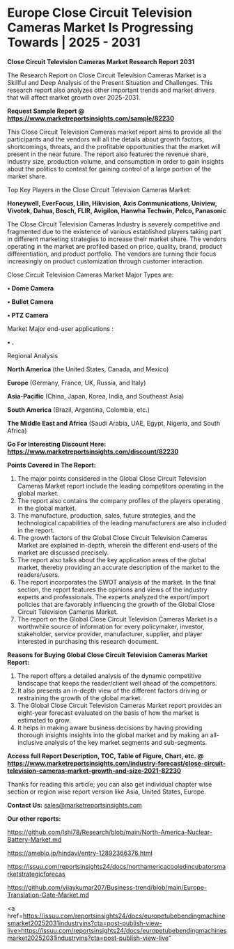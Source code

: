# Europe Close Circuit Television Cameras Market Is Progressing Towards | 2025 - 2031

<strong>Close Circuit Television Cameras Market Research Report 2031</strong>

The Research Report on Close Circuit Television Cameras Market is a Skillful and Deep Analysis of the Present Situation and Challenges. This research report also analyzes other important trends and market drivers that will affect market growth over 2025-2031.

<strong>Request Sample Report @ <a href=https://www.marketreportsinsights.com/sample/82230>https://www.marketreportsinsights.com/sample/82230</a></strong>

This Close Circuit Television Cameras market report aims to provide all the participants and the vendors will all the details about growth factors, shortcomings, threats, and the profitable opportunities that the market will present in the near future. The report also features the revenue share, industry size, production volume, and consumption in order to gain insights about the politics to contest for gaining control of a large portion of the market share.

Top Key Players in the Close Circuit Television Cameras Market:

<strong>Honeywell, EverFocus, Lilin, Hikvision, Axis Communications, Uniview, Vivotek, Dahua, Bosch, FLIR, Avigilon, Hanwha Techwin, Pelco, Panasonic</strong>

The Close Circuit Television Cameras Industry is severely competitive and fragmented due to the existence of various established players taking part in different marketing strategies to increase their market share. The vendors operating in the market are profiled based on price, quality, brand, product differentiation, and product portfolio. The vendors are turning their focus increasingly on product customization through customer interaction.

Close Circuit Television Cameras Market Major Types are:

<strong>• Dome Camera

• Bullet Camera

• PTZ Camera</strong>

Market Major end-user applications :

<strong>• .</strong>

Regional Analysis

</u><strong><b>North America</b></strong> (the United States, Canada, and Mexico)

<strong><b>Europe </b></strong>(Germany, France, UK, Russia, and Italy)

<strong><b>Asia-Pacific</b></strong> (China, Japan, Korea, India, and Southeast Asia)

<strong><b>South America</b></strong> (Brazil, Argentina, Colombia, etc.)

<strong><b>The Middle East and Africa</b></strong> (Saudi Arabia, UAE, Egypt, Nigeria, and South Africa)

<strong>Go For Interesting Discount Here: <a href=https://www.marketreportsinsights.com/discount/82230>https://www.marketreportsinsights.com/discount/82230</a></strong>

<strong>Points Covered in The Report:</strong>
<ol>
  <li>The major points considered in the Global Close Circuit Television Cameras Market report include the leading competitors operating in the global market.</li>
  <li>The report also contains the company profiles of the players operating in the global market.</li>
  <li>The manufacture, production, sales, future strategies, and the technological capabilities of the leading manufacturers are also included in the report.</li>
  <li>The growth factors of the Global Close Circuit Television Cameras Market are explained in-depth, wherein the different end-users of the market are discussed precisely.</li>
  <li>The report also talks about the key application areas of the global market, thereby providing an accurate description of the market to the readers/users.</li>
  <li>The report incorporates the SWOT analysis of the market. In the final section, the report features the opinions and views of the industry experts and professionals. The experts analyzed the export/import policies that are favorably influencing the growth of the Global Close Circuit Television Cameras Market.</li>
  <li>The report on the Global Close Circuit Television Cameras Market is a worthwhile source of information for every policymaker, investor, stakeholder, service provider, manufacturer, supplier, and player interested in purchasing this research document.</li>
</ol>
<strong>Reasons for Buying Global Close Circuit Television Cameras Market Report:</strong>

<ol>
  <li>The report offers a detailed analysis of the dynamic competitive landscape that keeps the reader/client well ahead of the competitors.</li>
  <li>It also presents an in-depth view of the different factors driving or restraining the growth of the global market.</li>
  <li>The Global Close Circuit Television Cameras Market report provides an eight-year forecast evaluated on the basis of how the market is estimated to grow.</li>
  <li>It helps in making aware business decisions by having providing thorough insights insights into the global market and by making an all-inclusive analysis of the key market segments and sub-segments.</li>
</ol>
<strong>Access full Report Description, TOC, Table of Figure, Chart, etc. @ <a href=https://www.marketreportsinsights.com/industry-forecast/close-circuit-television-cameras-market-growth-and-size-2021-82230>https://www.marketreportsinsights.com/industry-forecast/close-circuit-television-cameras-market-growth-and-size-2021-82230</a></strong>


Thanks for reading this article; you can also get individual chapter wise section or region wise report version like Asia, United States, Europe.

<strong>Contact Us:</strong>
sales@marketreportsinsights.com

<strong>Our other reports:</strong>

<a href=https://github.com/Ishi78/Research/blob/main/North-America-Nuclear-Battery-Market.md>https://github.com/Ishi78/Research/blob/main/North-America-Nuclear-Battery-Market.md</a>

<a href=https://ameblo.jp/hindavi/entry-12892366376.html>https://ameblo.jp/hindavi/entry-12892366376.html</a>

<a href=https://issuu.com/reportsinsights24/docs/northamericacooledincubatorsmarketstrategicforecas>https://issuu.com/reportsinsights24/docs/northamericacooledincubatorsmarketstrategicforecas</a>

<a href=https://github.com/vijaykumar207/Business-trend/blob/main/Europe-Translation-Gate-Market.md>https://github.com/vijaykumar207/Business-trend/blob/main/Europe-Translation-Gate-Market.md</a>

<a href=https://issuu.com/reportsinsights24/docs/europetubebendingmachinesmarket20252031industryins?cta=post-publish-view-live>https://issuu.com/reportsinsights24/docs/europetubebendingmachinesmarket20252031industryins?cta=post-publish-view-live</a>"
